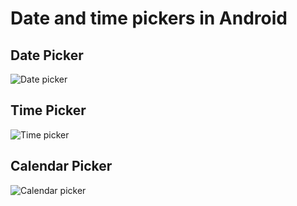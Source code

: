 # Date and time pickers in Android
## Date Picker
![Date picker](https://i.stack.imgur.com/gsPyb.png "Date Picker")
## Time Picker
![Time picker](https://neurobin.org/docroot/apps/website/SomeCoolBlog2/active/docs/android/android-time-picker-example/thumb0.jpg "Time picker")
## Calendar Picker
![Calendar picker](https://raw.githubusercontent.com/wisnukurniawan/date-time-range-picker-android/master/screenshot.png "Calendar picker")
